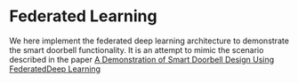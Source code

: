 # Federated Learning
We here implement the federated deep learning architecture to demonstrate the smart doorbell functionality.
   It is an attempt to mimic the scenario described in the paper [A Demonstration of Smart Doorbell Design Using FederatedDeep Learning](https://arxiv.org/pdf/2010.09687.pdf)  
